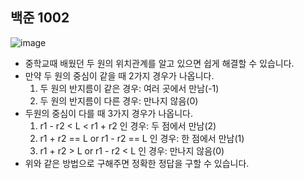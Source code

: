 ## 백준 1002
![image](https://github.com/user-attachments/assets/e8e6b60a-b376-45be-bc06-90ffcdf0c162)
- 중학교때 배웠던 두 원의 위치관계를 알고 있으면 쉽게 해결할 수 있습니다.
- 만약 두 원의 중심이 같을 때 2가지 경우가 나옵니다.
  1. 두 원의 반지름이 같은 경우: 여러 곳에서 만남(-1)
  2. 두 원의 반지름이 다른 경우: 만나지 않음(0)
- 두원의 중심이 다를 때 3가지 경우가 나옵니다.
  1. r1 - r2 < L < r1 + r2 인 경우: 두 점에서 만남(2)
  2. r1 + r2 == L or r1 - r2 == L 인 경우: 한 점에서 만남(1)
  3. r1 + r2 > L or r1 - r2 < L 인 경우: 만나지 않음(0)
- 위와 같은 방법으로 구해주면 정확한 정답을 구할 수 있습니다.
